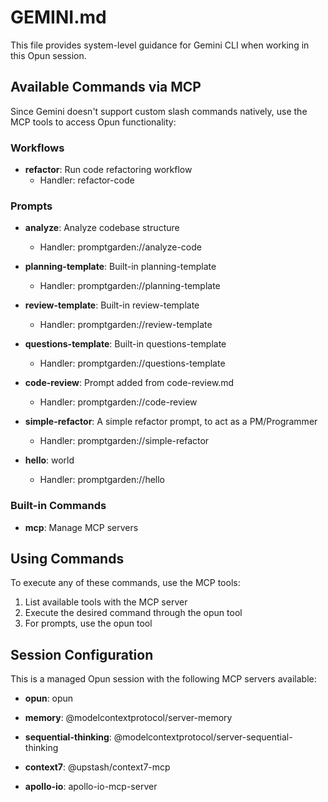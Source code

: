 # GEMINI.md

This file provides system-level guidance for Gemini CLI when working in this Opun session.

## Available Commands via MCP

Since Gemini doesn't support custom slash commands natively, use the MCP tools to access Opun functionality:

### Workflows

- **refactor**: Run code refactoring workflow
  - Handler: refactor-code


### Prompts

- **analyze**: Analyze codebase structure
  - Handler: promptgarden://analyze-code

- **planning-template**: Built-in planning-template
  - Handler: promptgarden://planning-template

- **review-template**: Built-in review-template
  - Handler: promptgarden://review-template

- **questions-template**: Built-in questions-template
  - Handler: promptgarden://questions-template

- **code-review**: Prompt added from code-review.md
  - Handler: promptgarden://code-review

- **simple-refactor**: A simple refactor prompt, to act as a PM/Programmer
  - Handler: promptgarden://simple-refactor

- **hello**: world
  - Handler: promptgarden://hello


### Built-in Commands

- **mcp**: Manage MCP servers


## Using Commands

To execute any of these commands, use the MCP tools:
1. List available tools with the MCP server
2. Execute the desired command through the opun tool
3. For prompts, use the opun tool

## Session Configuration

This is a managed Opun session with the following MCP servers available:

- **opun**: opun

- **memory**: @modelcontextprotocol/server-memory

- **sequential-thinking**: @modelcontextprotocol/server-sequential-thinking

- **context7**: @upstash/context7-mcp

- **apollo-io**: apollo-io-mcp-server

